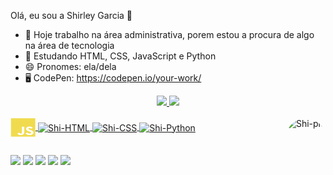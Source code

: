 Olá, eu sou a Shirley Garcia 👋

- 🔭 Hoje trabalho na área administrativa, porem estou a procura de algo na área de tecnologia
- 📖 Estudando HTML, CSS, JavaScript e Python
- 😄 Pronomes: ela/dela
- 🖥️ CodePen: https://codepen.io/your-work/

<div align="center">
  <a href="https://github.com/garciashirley38">
  <img height="180em" src="https://github-readme-stats.vercel.app/api?username=garciashirley38&show_icons=true&theme=aura_dark&include_all_commits=true&count_private=true"/>
  <img height="150em" src="https://github-readme-stats.vercel.app/api/top-langs/?username=garciashirley38&layout=compact&langs_count=7&theme=aura_dark"/>
</div>
<div style="display: inline_block"><br>
  <img align="center" alt="Shi-Js" height="30" width="40" src="https://raw.githubusercontent.com/devicons/devicon/master/icons/javascript/javascript-plain.svg">
  <img align="center" alt="Shi-HTML" height="30" width="40" src="https://cdn.jsdelivr.net/gh/devicons/devicon/icons/html5/html5-original-wordmark.svg">
  <img align="center" alt="Shi-CSS" height="30" width="40" src="https://cdn.jsdelivr.net/gh/devicons/devicon/icons/css3/css3-original-wordmark.svg">
  <img align="center" alt="Shi-Python" height="30" width="40" src="https://cdn.jsdelivr.net/gh/devicons/devicon/icons/python/python-original-wordmark.svg">
  <img align="right" alt="Shi-pic" height="150" style="border-radius:50px;" src="https://i.picasion.com/pic92/48e7265ffcd57ba7480152f035b447fd.gif">
</div>
  
  ##
<div>
  <a href="https://instagram.com/shiggarcia" target="_blank"><img src="https://img.shields.io/badge/-Instagram-8A2BE2?style=for-the-badge&logo=instagram&logoColor=white" target="_blank"></a>
  <a href="https://www.facebook.com/shirley.garcia.3910/" target="_blank"><img src="https://img.shields.io/badge/Facebook-1877F2?style=for-the-badge&logo=facebook&logoColor=white" target="_blank"></a>
    <a href = "mailto:garciashirley38@gmail.com"><img src="https://img.shields.io/badge/-Gmail-FF0000?style=for-the-badge&logo=gmail&logoColor=white" target="_blank"></a>
  <a href="https://www.linkedin.com/in/shirley-garcia-4b8306121/" target="_blank"><img src="https://img.shields.io/badge/-LinkedIn-%230077B5?style=for-the-badge&logo=linkedin&logoColor=white" target="_blank"></a> 
  <a href="https://id.sonyentertainmentnetwork.com/id/management_ca/?gated=true&pr_referer=cam&entry=psn_profile&cid=fc1c47e7-b312-4655-bdae-70e1f5de3803#/p/psn_profile/list?state=76dbfe06528d4c15f81bc2615e7eb279&cid=04708ef7-13a0-4c67-9467-a4a0b8af0503&entry=psn_profile" target="_blank"><img src="https://img.shields.io/badge/PlayStation-003791?style=for-the-badge&logo=playstation&logoColor=white" target="_blank"></a> 
    
</div
